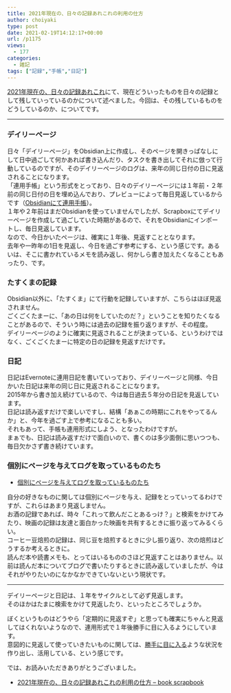 ```yaml
---
title: 2021年現在の、日々の記録あれこれの利用の仕方
author: choiyaki
type: post
date: 2021-02-19T14:12:17+00:00
url: /p1175
views:
  - 177
categories:
  - 雑記
tags: ["記録","手帳","日記"]
---
```


<!--
- @everyone 日々の記録を残されている方に質問です。そのような記録の後からの利用はどうなっているでしょうか。定期的に見返している、意識的に再利用している、たまに検索して利用する、ほぼ利用しないなどいろいろあると思います。
-->

[2021年現在の、日々の記録あれこれ][1]にて、現在どういったものを日々の記録として残していっているのかについて述べました。今回は、その残しているものをどうしているのか、についてです。

* * *

### デイリーページ

日々「デイリーページ」をObsidian上に作成し、そのページを開きっぱなしにして日中過ごして何かあれば書き込んだり、タスクを書き出してそれに倣って行動しているのですが、そのデイリーページのログは、来年の同じ日付の日に見返されることになります。  
「連用手帳」という形式をとっており、日々のデイリーページには１年前・２年前の同じ日付の日を埋め込んでおり、プレビューによって毎日見返しているからです（[Obsidianにて連用手帳][2]）。  
１年や２年前はまだObsidianを使っていませんでしたが、Scrapboxにてデイリーページを作成して過ごしていた時期があるので、それをObsidianにインポートし、毎日見返しています。  
なので、今日かいたページは、確実に１年後、見返すこととなります。  
去年や一昨年の1日を見返し、今日を過ごす参考にする、という感じです。あるいは、そこに書かれているメモを読み返し、何かしら書き加えたくなることもあったり、です。

### たすくまの記録

Obsidian以外に、「たすくま」にて行動を記録していますが、こちらはほぼ見返されません。  
ごくごくたまーに、「あの日は何をしていたのだ？」ということを知りたくなることがあるので、そういう時には過去の記録を振り返りますが、その程度。  
デイリーページのように確実に見返されることが決まっている、というわけではなく、ごくごくたまーに特定の日の記録を見返すだけです。

### 日記

日記はEvernoteに連用日記を書いていっており、デイリーページと同様、今日かいた日記は来年の同じ日に見返されることになります。  
2015年から書き加え続けているので、今は毎日過去５年分の日記を見返しています。  
日記は読み返すだけで楽しいですし、結構「あぁこの時期にこれをやってるんか」と、今年を過ごす上で参考になることも多い。  
それもあって、手帳も連用形式にしよう、となったわけですが。  
まぁでも、日記は読み返すだけで面白いので、書くのは多少面倒に思いつつも、毎日欠かさず書き続けています。

### 個別にページを与えてログを取っているものたち

  * [個別にページを与えてログを取っているものたち][3]

自分の好きなものに関しては個別にページを与え、記録をとっていってるわけですが、これらはあまり見返しません。  
お酒の記録であれば、時々「これって飲んだことあるっけ？」と検索をかけてみたり、映画の記録は友達と面白かった映画を共有するときに振り返ってみるくらい。  
コーヒー豆焙煎の記録は、同じ豆を焙煎するときに少し振り返り、次の焙煎はどうするか考えるときに。  
読んだ本や読書メモも、とってはいるもののさほど見返すことはありません。以前は読んだ本についてブログで書いたりするときに読み返していましたが、今はそれがやりたいのになかなかできていないという現状です。

* * *

デイリーページと日記は、１年をサイクルとして必ず見返します。  
そのほかはたまに検索をかけて見返したり、といったところでしょうか。

ぼくというものはどうやら「定期的に見返すぞ」と思っても確実にちゃんと見返してはくれないようなので、連用形式で１年後勝手に目に入るようにしています。  
意図的に見返して使っていきたいものに関しては、[勝手に目に入る][4]ような状況を作り出し、活用している、という感じです。

では、お読みいただきありがとうございました。

  * [2021年現在の、日々の記録あれこれの利用の仕方 &#8211; book scrapbook][5]

 [1]: https://choiyaki.com/?p=1170
 [2]: https://choiyaki.com/?p=1141
 [3]: https://choiyaki.com/?p=1136
 [4]: https://scrapbox.io/choiyaki-hondana/%E5%8B%9D%E6%89%8B%E3%81%AB%E7%9B%AE%E3%81%AB%E5%85%A5%E3%82%8B
 [5]: https://scrapbox.io/choiyaki-hondana/2021%E5%B9%B4%E7%8F%BE%E5%9C%A8%E3%81%AE%E3%80%81%E6%97%A5%E3%80%85%E3%81%AE%E8%A8%98%E9%8C%B2%E3%81%82%E3%82%8C%E3%81%93%E3%82%8C%E3%81%AE%E5%88%A9%E7%94%A8%E3%81%AE%E4%BB%95%E6%96%B9